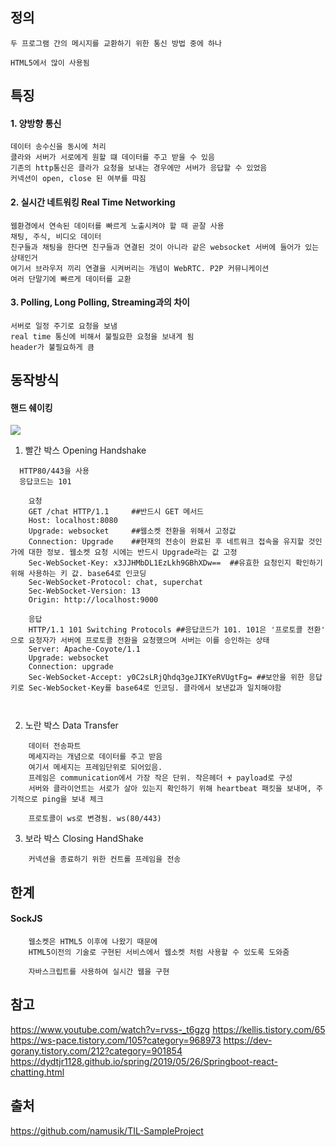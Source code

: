 ## 정의
```
두 프로그램 간의 메시지를 교환하기 위한 통신 방법 중에 하나

HTML5에서 많이 사용됨

```


## 특징
#### 1. 양방향 통신
	데이터 송수신을 동시에 처리
    클라와 서버가 서로에게 원할 떄 데이터를 주고 받을 수 있음
    기존의 http통신은 클라가 요청을 보내는 경우에만 서버가 응답할 수 있었음
    커넥션이 open, close 된 여부를 따짐
#### 2. 실시간 네트워킹 Real Time Networking
	웹환경에서 연속된 데이터를 빠르게 노출시켜야 할 때 곧잘 사용
	채팅, 주식, 비디오 데이터
    친구들과 채팅을 한다면 친구들과 연결된 것이 아니라 같은 websocket 서버에 들어가 있는 상태인거
    여기서 브라우저 끼리 연결을 시켜버리는 개념이 WebRTC. P2P 커뮤니케이션
	여러 단말기에 빠르게 데이터를 교환
	
#### 3. Polling, Long Polling, Streaming과의 차이
	서버로 일정 주기로 요청을 보냄
	real time 통신에 비해서 불필요한 요청을 보내게 됨 
    header가 불필요하게 큼
    
## 동작방식
#### 핸드 쉐이킹

![](https://images.velog.io/images/rainbowweb/post/5a28097a-db1a-409d-afe2-a7c31356042f/image.png)

1. 빨간 박스 Opening Handshake
```
  HTTP80/443을 사용
  응답코드는 101
```
```
    요청
    GET /chat HTTP/1.1     ##반드시 GET 메서드
    Host: localhost:8080  
    Upgrade: websocket     ##웹소켓 전환을 위해서 고정값
    Connection: Upgrade    ##현재의 전송이 완료된 후 네트워크 접속을 유지할 것인가에 대한 정보. 웹소켓 요청 시에는 반드시 Upgrade라는 값 고정
    Sec-WebSocket-Key: x3JJHMbDL1EzLkh9GBhXDw==  ##유효한 요청인지 확인하기 위해 사용하는 키 값. base64로 인코딩
    Sec-WebSocket-Protocol: chat, superchat  
    Sec-WebSocket-Version: 13 
    Origin: http://localhost:9000
```
```
    응답
    HTTP/1.1 101 Switching Protocols ##응답코드가 101. 101은 '프로토콜 전환' 으로 요청자가 서버에 프로토콜 전환을 요청했으며 서버는 이를 승인하는 상태
    Server: Apache-Coyote/1.1 
    Upgrade: websocket 
    Connection: upgrade 
    Sec-WebSocket-Accept: y0C2sLRjQhdq3geJIKYeRVUgtFg= ##보안을 위한 응답 키로 Sec-WebSocket-Key를 base64로 인코딩. 클라에서 보낸값과 일치해야함

	
```
2. 노란 박스 Data Transfer
```
    데이터 전송파트
    메세지라는 개념으로 데이터를 주고 받음
    여기서 메세지는 프레임단위로 되어있음. 
    프레임은 communication에서 가장 작은 단위. 작은헤더 + payload로 구성
    서버와 클라이언트는 서로가 살아 있는지 확인하기 위해 heartbeat 패킷을 보내며, 주기적으로 ping을 보내 체크

    프로토콜이 ws로 변경됨. ws(80/443)
```
3. 보라 박스 Closing HandShake
```
    커넥션을 종료하기 위한 컨트롤 프레임을 전송
```

## 한계
#### SockJS
```
    웹소켓은 HTML5 이후에 나왔기 때문에
    HTML5이전의 기술로 구현된 서비스에서 웹소켓 처럼 사용할 수 있도록 도와줌

    자바스크립트를 사용하여 실시간 웹을 구현
```



## 참고
https://www.youtube.com/watch?v=rvss-_t6gzg
https://kellis.tistory.com/65
https://ws-pace.tistory.com/105?category=968973
https://dev-gorany.tistory.com/212?category=901854
https://dydtjr1128.github.io/spring/2019/05/26/Springboot-react-chatting.html

## 출처
https://github.com/namusik/TIL-SampleProject


    

